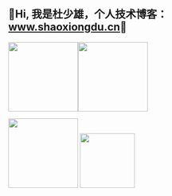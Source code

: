 ## 💖Hi, 我是杜少雄，个人技术博客： [<u>www.shaoxiongdu.cn</u>](http://www.shaoxiongdu.cn)💖

<img height="140px" src="https://github-readme-stats.vercel.app/api?custom_title=GitHub统计&username=shaoxiongdu&hide_border=false&show_icons=true&include_all_commits=true&count_private=true&theme=buefy&locale=cn&line_height=20" /><img height="140px" src="https://github-readme-stats.vercel.app/api/top-langs/?custom_title=编程语言统计&username=shaoxiongdu&exclude_repo =blog&hide_border=false&line_height=20&theme=flag-india&layout=compact&locale=cn" />

<img height='140px' src='https://github-readme-stats.vercel.app/api/wakatime?username=shaoxiongdu&custom_title=最近一周统计' /> <img height='110px' src='https://github-readme-stats.vercel.app/api/pin/?show_owner=true&username=shaoxiongdu&repo=blog' />

